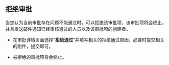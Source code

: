 ## 拒绝审批

当您认为当前审批存在问题不能通过时，可以拒绝该审批项，该审批项将会终止，并且发送邮件通知已经审核通过的人员以及该审批项的创建者。

* 在审批详情页面选择“**拒绝通过**”并填写相关的拒绝通过原因，必要时提交相关的附件，提交即可。

* 被拒绝的审批项将会终止。